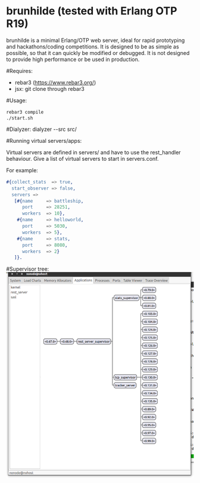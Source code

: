 brunhilde (tested with Erlang OTP R19)
=======

brunhilde is a minimal Erlang/OTP web server,
ideal for rapid prototyping and hackathons/coding
competitions. It is designed to be as simple as
possible, so that it can quickly be modified or
debugged. It is not designed to provide high
performance or be used in production.

#Requires:
* rebar3 (https://www.rebar3.org/)
* jsx: git clone through rebar3

#Usage:

```
rebar3 compile
./start.sh
```

#Dialyzer:
dialyzer --src src/

#Running virtual servers/apps:

Virtual servers are defined in servers/ and have to use the
rest_handler behaviour. Give a list of virtual servers to
start in servers.conf.

For example:
```erlang
#{collect_stats  => true,
  start_observer => false,
  servers =>
   [#{name     => battleship,
      port     => 28251,
      workers  => 10},
    #{name     => helloworld,
      port     => 5030,
      workers  => 5},
    #{name     => stats,
      port     => 8080,
      workers  => 2}
   ]}.
```

#Supervisor tree:
![alt tag](doc/sup_tree.png)
